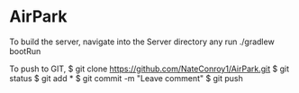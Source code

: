 # AirPark

To build the server, navigate into the Server directory any run ./gradlew bootRun

To push to GIT,
$ git clone https://github.com/NateConroy1/AirPark.git
$ git status
$ git add *
$ git commit -m "Leave comment"
$ git push
